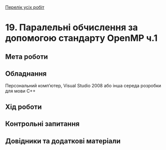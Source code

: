 [Перелік усіх робіт](README.md)

# 19. Паралельні обчислення за допомогою стандарту OpenMP ч.1

## Мета роботи 



## Обладнання

Персональний комп’ютер, Visual Studio 2008 або інша середа розробки для мови C++

## Хід роботи

## Контрольні запитання

## Довідники та додаткові матеріали
